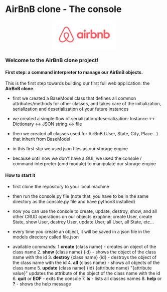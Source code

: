 # AirBnB clone - The console

<p align="center">
  <img src="airBnB.png" alt="airBnB" width="40%">
</p>


### Welcome to the AirBnB clone project!

#### First step: a command interpreter to manage our AirBnB objects.
This is the first step towards building our first full web application: the **AirBnB clone**.


- first we created a BaseModel class that defines all common attributes/methods for other classes, and takes care of the initialization, serialization and deserialization of your future instances

- we created a simple flow of serialization/deserialization: Instance <-> Dictionary <-> JSON string <-> file

- then we created all classes used for AirBnB (User, State, City, Place…) that inherit from BaseModel

- in this first stip we used json files as our storage engine

- because until now we don't have a GUI, we used the console / command interpreter (cmd module) to manipulate our storage engine

#### How to start it

- first clone the repository to your local machine

- then run the console.py file (note that: you have to be in the same directory as the console.py file and have python3 installed)

- now you can use the console to create, update, destroy, show, and all other CRUD operations on our objects
  exaplme: create User, create State, show User, destroy User, update User, all User, all State, etc...

- every time you create an object, it will be saved in a json file in the models directory called file.json

- available commands:
  1.**create** {class name} - creates an object of the class name
  2. **show** {class name} {id} - shows the object of the class name with the id
  3. **destroy** {class name} {id} - destroys the object of the class name with the id
  4. **all** {class name} - shows all objects of the class name
  5. **update** {class name} {id} {attribute name} "{attribute value}"
      updates the attribute of the object of the class name with the id
  6. **quit** or **EOF** - exits the console
  7. **ls** - lists all classes names
  8. **help** or **?** - shows the help message
